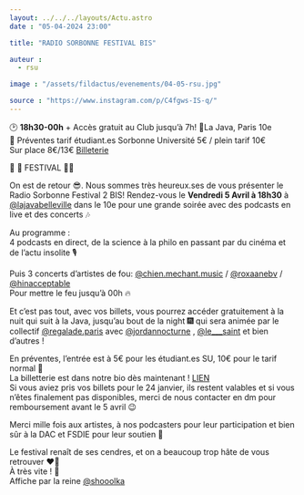 ```yaml
---
layout: ../../../layouts/Actu.astro
date : "05-04-2024 23:00"

title: "RADIO SORBONNE FESTIVAL BIS"

auteur :
  - rsu

image : "/assets/fildactus/evenements/04-05-rsu.jpg"

source : "https://www.instagram.com/p/C4fgws-IS-q/"
---
```


🕑 __18h30-00h__ + Accès gratuit au Club jusqu’à 7h!
📍La Java, Paris 10e  
🤑 Préventes tarif étudiant.es Sorbonne Université 5€ / plein tarif 10€  
Sur place 8€/13€ [Billeterie](https://www.helloasso.com/associations/une-radio-etudiante-a-sorbonne-universite/evenements/radio-sorbonne-festival)

🕺 💃 FESTIVAL 💃🕺

On est de retour 😎. Nous sommes très heureux.ses de vous présenter le Radio Sorbonne Festival 2 BIS! Rendez-vous le __Vendredi 5 Avril à 18h30__ à [@lajavabelleville](https://www.instagram.com/lajavabelleville/) dans le 10e pour une grande soirée avec des podcasts en live et des concerts 🎶

Au programme :  
4 podcasts en direct, de la science à la philo en passant par du cinéma et de l’actu insolite 🎙️

Puis 3 concerts d’artistes de fou:
[@chien.mechant.music](https://www.instagram.com/chien.mechant.music/) / [@roxaanebv](https://www.instagram.com/roxaanebv/) / [@hinacceptable](https://www.instagram.com/hinacceptable/)  
Pour mettre le feu jusqu’à 00h 🔥

Et c’est pas tout, avec vos billets, vous pourrez accéder gratuitement à la nuit qui suit à la Java, jusqu’au bout de la night 🎆 qui sera animée par le collectif [@regalade.paris](https://www.instagram.com/regalade.paris/) avec [@jordannocturne](https://www.instagram.com/jordannocturne/) , [@le___saint](le___saint) et bien d’autres !

En préventes, l’entrée est à 5€ pour les étudiant.es SU, 10€ pour le tarif normal 💸  
La billetterie est dans notre bio dès maintenant ! [LIEN](https://www.helloasso.com/associations/une-radio-etudiante-a-sorbonne-universite/evenements/radio-sorbonne-festival)  
Si vous aviez pris vos billets pour le 24 janvier, ils restent valables et si vous n’êtes finalement pas disponibles, merci de nous contacter en dm pour remboursement avant le 5 avril 😉

Merci mille fois aux artistes, à nos podcasters pour leur participation et bien sûr à la DAC et FSDIE pour leur soutien 💪

Le festival renaît de ses cendres, et on a beaucoup trop hâte de vous retrouver ❤️‍🔥  
À très vite ! 🍻  
Affiche par la reine [@shooolka](https://www.instagram.com/shooolka/)